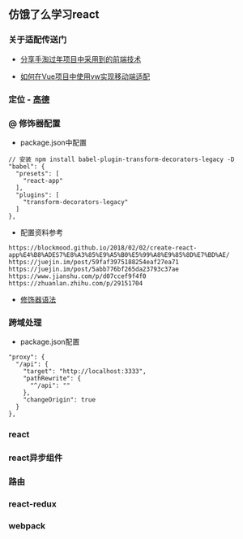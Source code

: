## 仿饿了么学习react

### 关于适配传送门

- [分享手淘过年项目中采用到的前端技术](https://www.w3cplus.com/css/taobao-2018-year.html "分享手淘过年项目中采用到的前端技术")

- [如何在Vue项目中使用vw实现移动端适配](https://www.w3cplus.com/css/taobao-2018-year.html "如何在Vue项目中使用vw实现移动端适配")


### 定位 - [高德](https://lbs.amap.com/api/javascript-api/reference/location "高德")


### @ 修饰器配置

- package.json中配置

```
// 安装 npm install babel-plugin-transform-decorators-legacy -D
"babel": {
  "presets": [
    "react-app"
  ],
  "plugins": [
    "transform-decorators-legacy"
  ]
},
```

- 配置资料参考

```
https://blockmood.github.io/2018/02/02/create-react-app%E4%B8%ADES7%E8%A3%85%E9%A5%B0%E5%99%A8%E9%85%8D%E7%BD%AE/
https://juejin.im/post/59faf3975188254eaf27ea71
https://juejin.im/post/5abb776bf265da23793c37ae
https://www.jianshu.com/p/d07ccef9f4f0
https://zhuanlan.zhihu.com/p/29151704

```
- [修饰器语法](http://es6.ruanyifeng.com/#docs/decorator "修饰器语法")

### 跨域处理
- package.json配置

```
"proxy": {
  "/api": {
    "target": "http://localhost:3333",
    "pathRewrite": {
      "^/api": ""
    },
    "changeOrigin": true
  }
},

```

### react

### react异步组件

### 路由

### react-redux

### webpack





<!-- ![Alt text](http://www.izhangbo.cn/wp-content/themes/minty/img/logo.png "Optional title") -->